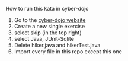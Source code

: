 How to run this kata in cyber-dojo
1. Go to the [cyber-dojo website](https://cyber-dojo.org/)
1. Create a new single exercise
1. select skip (in the top right)
1. select Java, JUnit-Sqlite
1. Delete hiker.java and hikerTest.java
1. Import every file in this repo except this one